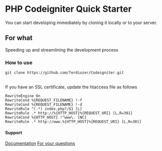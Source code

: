 # PHP Codeigniter Quick Starter
You can start developing immediately by cloning it locally or to your server.
## For what
Speeding up and streamlining the development process
<br/>

### How to use
`git clone https://github.com/ferdiozer/Codeigniter.git`
<br/>
<br/>

If you have an SSL certificate, update the htaccess file as follows
```
RewriteEngine On
RewriteCond %{REQUEST_FILENAME} !-f
RewriteCond %{REQUEST_FILENAME} !-d
RewriteRule ^(.*) index.php?/$1 [L]
RewriteRule .* http://%{HTTP_HOST}%{REQUEST_URI} [L,R=301]
RewriteCond %{HTTP_HOST} !^www\. [NC]
RewriteRule .* http://www.%{HTTP_HOST}%{REQUEST_URI} [L,R=301]
```


#### Support
[Documentation](https://codeigniter.com/userguide3)
[For your questions](https://github.com/ferdiozer/Codeigniter/issues)
